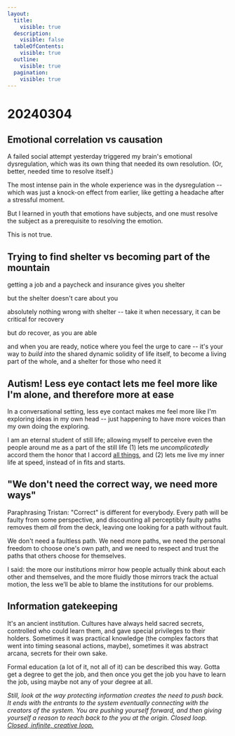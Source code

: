 ```yaml
---
layout:
  title:
    visible: true
  description:
    visible: false
  tableOfContents:
    visible: true
  outline:
    visible: true
  pagination:
    visible: true
---
```


# 20240304

## Emotional correlation vs causation <a href="#ea0h40mc8nap" id="ea0h40mc8nap"></a>

A failed social attempt yesterday triggered my brain's emotional dysregulation, which was its own thing that needed its own resolution. (Or, better, needed time to resolve itself.)

The most intense pain in the whole experience was in the dysregulation -- which was just a knock-on effect from earlier, like getting a headache after a stressful moment.

But I learned in youth that emotions have subjects, and one must resolve the subject as a prerequisite to resolving the emotion.

This is not true.

## Trying to find shelter vs becoming part of the mountain <a href="#id-1rpf45p8amie" id="id-1rpf45p8amie"></a>

getting a job and a paycheck and insurance gives you shelter

but the shelter doesn't care about you

absolutely nothing wrong with shelter -- take it when necessary, it can be critical for recovery

but _do_ recover, as you are able

and when you are ready, notice where you feel the urge to care -- it's your way to _build into_ the shared dynamic solidity of life itself, to become a living part of the whole, and a shelter for those who need it

## Autism! Less eye contact lets me feel more like I'm alone, and therefore more at ease <a href="#yiexxrurheke" id="yiexxrurheke"></a>

In a conversational setting, less eye contact makes me feel more like I'm exploring ideas in my own head -- just happening to have more voices than my own doing the exploring.

I am an eternal student of still life; allowing myself to perceive even the people around me as a part of the still life (1) lets me _uncomplicatedly_ accord them the honor that I accord [all things](../../ideas/everything-is-sacred.md), and (2) lets me live my inner life at speed, instead of in fits and starts.

## "We don't need the correct way, we need more ways" <a href="#jidorrhmz3uo" id="jidorrhmz3uo"></a>

Paraphrasing Tristan: "Correct" is different for everybody. Every path will be faulty from some perspective, and discounting all perceptibly faulty paths removes them _all_ from the deck, leaving one looking for a path without fault.

We don't need a faultless path. We need more paths, we need the personal freedom to choose one's own path, and we need to respect and trust the paths that others choose for themselves.

I said: the more our institutions mirror how people actually think about each other and themselves, and the more fluidly those mirrors track the actual motion, the less we’ll be able to blame the institutions for our problems.

## Information gatekeeping <a href="#id-8qv8w22b8473" id="id-8qv8w22b8473"></a>

It's an ancient institution. Cultures have always held sacred secrets, controlled who could learn them, and gave special privileges to their holders. Sometimes it was practical knowledge (the complex factors that went into timing seasonal actions, maybe), sometimes it was abstract arcana, secrets for their own sake.

Formal education (a lot of it, not all of it) can be described this way. Gotta get a degree to get the job, and then once you get the job you have to learn the job, using maybe not any of your degree at all.

_Still, look at the way protecting information creates the need to push back. It ends with the entrants to the system eventually connecting with the creators of the system. You are pushing yourself forward, and then giving yourself a reason to reach back to the you at the origin. Closed loop._ [_Closed, infinite, creative loop._](../02/29.md)
